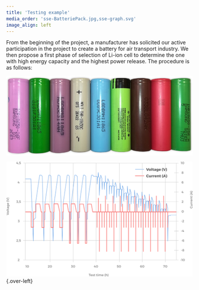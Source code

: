```yaml
---
title: 'Testing example'
media_order: 'sse-BatteriePack.jpg,sse-graph.svg'
image_align: left
---
```


From the beginning of the project, a manufacturer has solicited our active participation in the project to create a battery for air transport industry. We then propose a first phase of selection of Li-ion cell to determine the one with high energy capacity and the highest power release. The procedure is as follows:

![](sse-BatteriePack.jpg?resize=400,186&classes=no-shadow,caption  "« Which one of these 18650-cell choose ? »" )

![](sse-graph.svg){.over-left}
